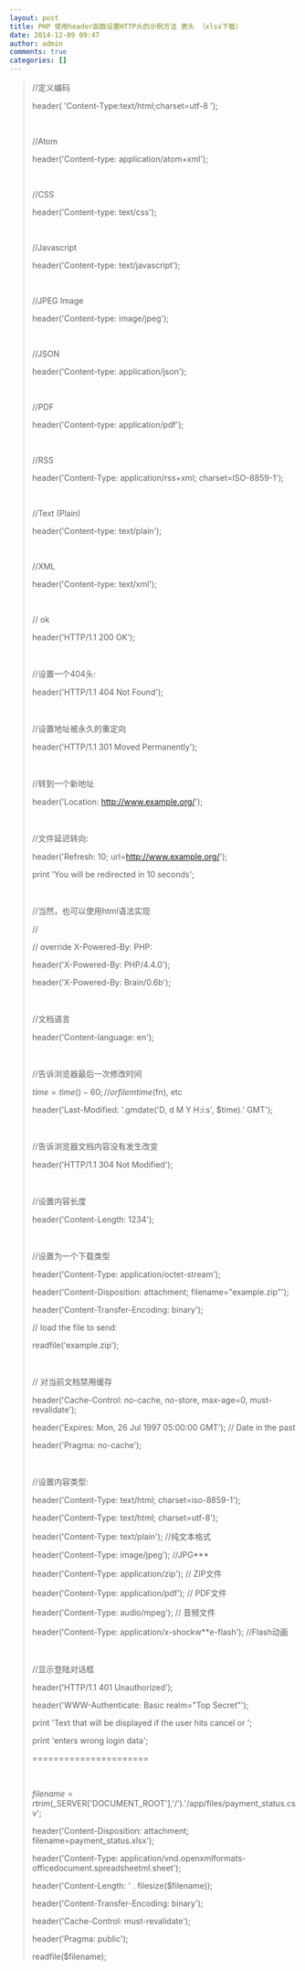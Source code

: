 ```yaml
---
layout: post
title: PHP 使用header函数设置HTTP头的示例方法 表头 （xlsx下载）
date: 2014-12-09 09:47
author: admin
comments: true
categories: []
---
```

<blockquote>//定义编码

header( 'Content-Type:text/html;charset=utf-8 ');

&nbsp;

//Atom

header('Content-type: application/atom+xml');

&nbsp;

//CSS

header('Content-type: text/css');

&nbsp;

//Javascript

header('Content-type: text/javascript');

&nbsp;

//JPEG Image

header('Content-type: image/jpeg');

&nbsp;

//JSON

header('Content-type: application/json');

&nbsp;

//PDF

header('Content-type: application/pdf');

&nbsp;

//RSS

header('Content-Type: application/rss+xml; charset=ISO-8859-1');

&nbsp;

//Text (Plain)

header('Content-type: text/plain');

&nbsp;

//XML

header('Content-type: text/xml');

&nbsp;

// ok

header('HTTP/1.1 200 OK');

&nbsp;

//设置一个404头:

header('HTTP/1.1 404 Not Found');

&nbsp;

//设置地址被永久的重定向

header('HTTP/1.1 301 Moved Permanently');

&nbsp;

//转到一个新地址

header('Location: http://www.example.org/');

&nbsp;

//文件延迟转向:

header('Refresh: 10; url=http://www.example.org/');

print 'You will be redirected in 10 seconds';

&nbsp;

//当然，也可以使用html语法实现

//

// override X-Powered-By: PHP:

header('X-Powered-By: PHP/4.4.0');

header('X-Powered-By: Brain/0.6b');

&nbsp;

//文档语言

header('Content-language: en');

&nbsp;

//告诉浏览器最后一次修改时间

$time = time() - 60; // or filemtime($fn), etc

header('Last-Modified: '.gmdate('D, d M Y H:i:s', $time).' GMT');

&nbsp;

//告诉浏览器文档内容没有发生改变

header('HTTP/1.1 304 Not Modified');

&nbsp;

//设置内容长度

header('Content-Length: 1234');

&nbsp;

//设置为一个下载类型

header('Content-Type: application/octet-stream');

header('Content-Disposition: attachment; filename="example.zip"');

header('Content-Transfer-Encoding: binary');

// load the file to send:

readfile('example.zip');

&nbsp;

// 对当前文档禁用缓存

header('Cache-Control: no-cache, no-store, max-age=0, must-revalidate');

header('Expires: Mon, 26 Jul 1997 05:00:00 GMT'); // Date in the past

header('Pragma: no-cache');

&nbsp;

//设置内容类型:

header('Content-Type: text/html; charset=iso-8859-1');

header('Content-Type: text/html; charset=utf-8');

header('Content-Type: text/plain'); //纯文本格式

header('Content-Type: image/jpeg'); //JPG***

header('Content-Type: application/zip'); // ZIP文件

header('Content-Type: application/pdf'); // PDF文件

header('Content-Type: audio/mpeg'); // 音频文件

header('Content-Type: application/x-shockw**e-flash'); //Flash动画

&nbsp;

//显示登陆对话框

header('HTTP/1.1 401 Unauthorized');

header('WWW-Authenticate: Basic realm="Top Secret"');

print 'Text that will be displayed if the user hits cancel or ';

print 'enters wrong login data';

======================

&nbsp;

$filename = rtrim($_SERVER['DOCUMENT_ROOT'],'/').'/app/files/payment_status.csv';

header('Content-Disposition: attachment; filename=payment_status.xlsx');

header('Content-Type: application/vnd.openxmlformats-officedocument.spreadsheetml.sheet');

header('Content-Length: ' . filesize($filename));

header('Content-Transfer-Encoding: binary');

header('Cache-Control: must-revalidate');

header('Pragma: public');

readfile($filename);</blockquote>

